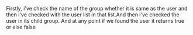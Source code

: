 Firstly, i've check the name of the group whether it is same as the user and then i've checked with the user list in that list.And then i've checked the user in its child group. And at any point if we found the user it returns true or else false
